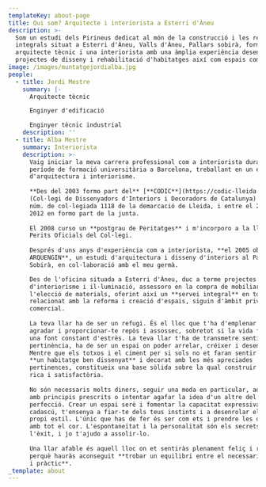 ```yaml
---
templateKey: about-page
title: Qui som? Arquitecte i interiorista a Esterri d'Àneu
description: >-
  Som un estudi dels Pirineus dedicat al món de la construcció i les reformes
  integrals situat a Esterri d'Àneu, Valls d'Àneu, Pallars sobirà, format per un
  arquitecte tècnic i una interiorista amb una àmplia experiència desenvolupant
  projectes de disseny i rehabilitació d'habitatges així com espais comercials.
image: /images/muntatgejordialba.jpg
people:
  - title: Jordi Mestre
    summary: |-
      Arquitecte tècnic

      Enginyer d'edificació

      Enginyer tècnic industrial
    description: ''
  - title: Alba Mestre
    summary: Interiorista
    description: >-
      Vaig iniciar la meva carrera professional com a interiorista durant el
      període de formació universitària a Barcelona, treballant en un estudi
      d'arquitectura i interiorisme.  
        
      **Des del 2003 formo part del** [**CODIC**](https://codic-lleida.com)
      (Col·legi de Dissenyadors d'Interiors i Decoradors de Catalunya) amb el
      núm. de col·legiada 1118 de la demarcació de Lleida, i entre el 2007 i el
      2012 en formo part de la junta.  
        
      El 2008 curso un **postgrau de Peritatges** i m'incorporo a la llista de
      Perits Oficials del Col·legi.  
        
      Després d'uns anys d'experiència com a interiorista, **el 2005 obro
      ARQUENGIN**, un estudi d'arquitectura i disseny d'interiors al Pallars
      Sobirà, en col·laboració amb el meu germà.  

      Des de l'oficina situada a Esterri d'Àneu, duc a terme projectes
      d'interiorisme i il·luminació, assessoro en la compra de mobiliari i en
      l'elecció de materials, oferint així un **servei integral** en tot el
      relacionat amb la reforma i creació d'espais, siguin d'àmbit privat o
      comercial.  
        
      La teva llar ha de ser un refugi. És el lloc que t'ha d'emplenar de calma,
      agradar i proporcionar-te repòs i assossec, sobretot si la vida fora és
      una font constant d'estrès. La teva llar t'ha de transmetre sentit de
      pertinència, ha de ser un espai on poder arrelar, créixer i desenrolar-te.
      Mentre que els totxos i el ciment per si sols no et faran sentir feliç,
      **un habitatge ben dissenyat** i decorat amb les més apreciades
      pertinences, constitueix una base sòlida sobre la qual construir una vida
      rica i satisfactòria.  
        
      No són necessaris molts diners, seguir una moda en particular, adherir-se
      amb principis prescrits o intentar agafar la idea d'un altre del que és la
      perfecció. Crear un espai serè i fomentar la capacitat expressiva de
      cadascú, t'ensenya a fiar-te dels teus instints i a desenrolar el teu
      propi estil. L'únic que has de fer és ser com ets i prendre les decisions
      amb tot el cor. L'espontaneïtat i la personalitat són els secrets de
      l'èxit, i jo t'ajudo a assolir-lo.  
        
      Una llar afable és aquell lloc on et sentiràs plenament feliç i relaxat
      perquè hauràs aconseguit **trobar un equilibri entre el necessari, estètic
      i pràctic**.
_template: about
---
```









